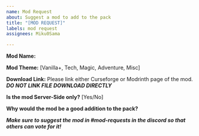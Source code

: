 ```yaml
---
name: Mod Request
about: Suggest a mod to add to the pack
title: "[MOD REQUEST]"
labels: mod request
assignees: Miku0Sama

---
```


**Mod Name:**

**Mod Theme:**
[Vanilla+, Tech, Magic, Adventure, Misc]

**Download Link:**
Please link either Curseforge or Modrinth page of the mod. ***DO NOT LINK FILE DOWNLOAD DIRECTLY***

**Is the mod Server-Side only?**
[Yes/No]

**Why would the mod be a good addition to the pack?**

***Make sure to suggest the mod in #mod-requests in the discord so that others can vote for it!***
